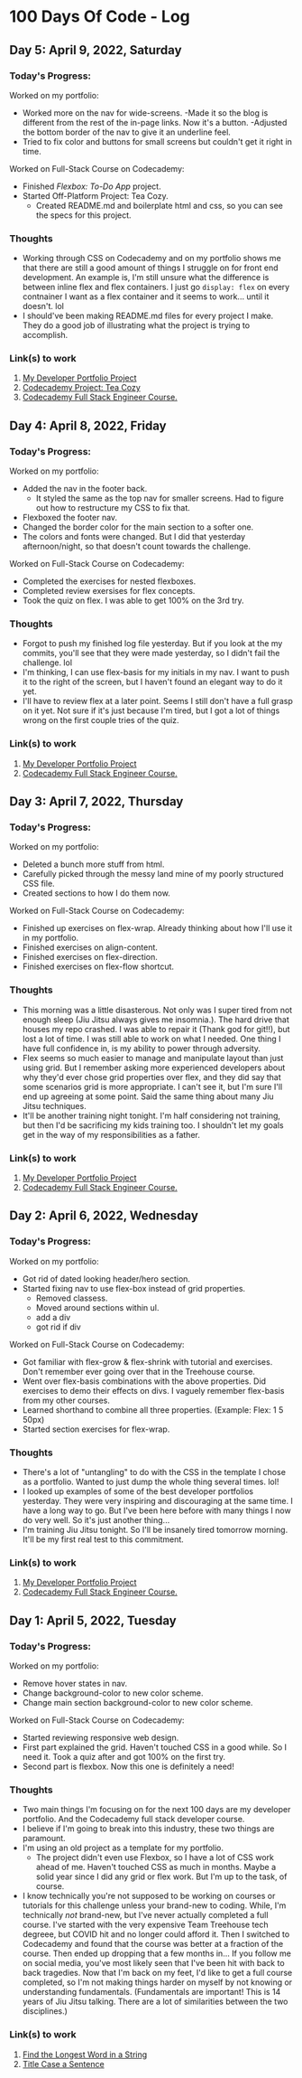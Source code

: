 # 100 Days Of Code - Log

## Day 5: April 9, 2022, Saturday

### Today's Progress:

Worked on my portfolio:

- Worked more on the nav for wide-screens.
  -Made it so the blog is different from the rest of the in-page links. Now it's a button.
  -Adjusted the bottom border of the nav to give it an underline feel.
- Tried to fix color and buttons for small screens but couldn't get it right in time.

Worked on Full-Stack Course on Codecademy:

- Finished _Flexbox: To-Do App_ project.
- Started Off-Platform Project: Tea Cozy.
  - Created README.md and boilerplate html and css, so you can see the specs for this project.

### Thoughts

- Working through CSS on Codecademy and on my portfolio shows me that there are still a good amount of things I struggle on for front end development. An example is, I'm still unsure what the difference is between inline flex and flex containers. I just go `display: flex` on every contnainer I want as a flex container and it seems to work... until it doesn't. lol
- I should've been making README.md files for every project I make. They do a good job of illustrating what the project is trying to accomplish.

### Link(s) to work

1. [My Developer Portfolio Project](https://github.com/jeffbalagosa/portfolio)
2. [Codecademy Project: Tea Cozy](https://github.com/jeffbalagosa/Codecademy-Tea-Cozy-Project)
3. [Codecademy Full Stack Engineer Course.](https://www.codecademy.com/learn/paths/full-stack-engineer-career-path)

## Day 4: April 8, 2022, Friday

### Today's Progress:

Worked on my portfolio:

- Added the nav in the footer back.
  - It styled the same as the top nav for smaller screens. Had to figure out how to restructure my CSS to fix that.
- Flexboxed the footer nav.
- Changed the border color for the main section to a softer one.
- The colors and fonts were changed. But I did that yesterday afternoon/night, so that doesn't count towards the challenge.

Worked on Full-Stack Course on Codecademy:

- Completed the exercises for nested flexboxes.
- Completed review exersises for flex concepts.
- Took the quiz on flex. I was able to get 100% on the 3rd try.

### Thoughts

- Forgot to push my finished log file yesterday. But if you look at the my commits, you'll see that they were made yesterday, so I didn't fail the challenge. lol
- I'm thinking, I can use flex-basis for my initials in my nav. I want to push it to the right of the screen, but I haven't found an elegant way to do it yet.
- I'll have to review flex at a later point. Seems I still don't have a full grasp on it yet. Not sure if it's just because I'm tired, but I got a lot of things wrong on the first couple tries of the quiz.

### Link(s) to work

1. [My Developer Portfolio Project](https://github.com/jeffbalagosa/portfolio)
2. [Codecademy Full Stack Engineer Course.](https://www.codecademy.com/learn/paths/full-stack-engineer-career-path)

## Day 3: April 7, 2022, Thursday

### Today's Progress:

Worked on my portfolio:

- Deleted a bunch more stuff from html.
- Carefully picked through the messy land mine of my poorly structured CSS file.
- Created sections to how I do them now.

Worked on Full-Stack Course on Codecademy:

- Finished up exercises on flex-wrap. Already thinking about how I'll use it in my portfolio.
- Finished exercises on align-content.
- Finished exercises on flex-direction.
- Finished exercises on flex-flow shortcut.

### Thoughts

- This morning was a little disasterous. Not only was I super tired from not enough sleep (Jiu Jitsu always gives me insomnia.). The hard drive that houses my repo crashed. I was able to repair it (Thank god for git!!), but lost a lot of time. I was still able to work on what I needed. One thing I have full confidence in, is my ability to power through adversity.
- Flex seems so much easier to manage and manipulate layout than just using grid. But I remember asking more experienced developers about why they'd ever chose grid properties over flex, and they did say that some scenarios grid is more appropriate. I can't see it, but I'm sure I'll end up agreeing at some point. Said the same thing about many Jiu Jitsu techniques.
- It'll be another training night tonight. I'm half considering not training, but then I'd be sacrificing my kids training too. I shouldn't let my goals get in the way of my responsibilities as a father.

### Link(s) to work

1. [My Developer Portfolio Project](https://github.com/jeffbalagosa/portfolio)
2. [Codecademy Full Stack Engineer Course.](https://www.codecademy.com/learn/paths/full-stack-engineer-career-path)

## Day 2: April 6, 2022, Wednesday

### Today's Progress:

Worked on my portfolio:

- Got rid of dated looking header/hero section.
- Started fixing nav to use flex-box instead of grid properties.
  - Removed classess.
  - Moved around sections within ul.
  - add a div
  - got rid if div

Worked on Full-Stack Course on Codecademy:

- Got familiar with flex-grow & flex-shrink with tutorial and exercises. Don't remember ever going over that in the Treehouse course.
- Went over flex-basis combinations with the above properties. Did exercises to demo their effects on divs. I vaguely remember flex-basis from my other courses.
- Learned shorthand to combine all three properties. (Example: Flex: 1 5 50px)
- Started section exercises for flex-wrap.

### Thoughts

- There's a lot of "untangling" to do with the CSS in the template I chose as a portfolio. Wanted to just dump the whole thing several times. lol!
- I looked up examples of some of the best developer portfolios yesterday. They were very inspiring and discouraging at the same time. I have a long way to go. But I've been here before with many things I now do very well. So it's just another thing...
- I'm training Jiu Jitsu tonight. So I'll be insanely tired tomorrow morning. It'll be my first real test to this commitment.

### Link(s) to work

1. [My Developer Portfolio Project](https://github.com/jeffbalagosa/portfolio)
2. [Codecademy Full Stack Engineer Course.](https://www.codecademy.com/learn/paths/full-stack-engineer-career-path)

## Day 1: April 5, 2022, Tuesday

### Today's Progress:

Worked on my portfolio:

- Remove hover states in nav.
- Change background-color to new color scheme.
- Change main section background-color to new color scheme.

Worked on Full-Stack Course on Codecademy:

- Started reviewing responsive web design.
- First part explained the grid. Haven't touched CSS in a good while. So I need it. Took a quiz after and got 100% on the first try.
- Second part is flexbox. Now this one is definitely a need!

### Thoughts

- Two main things I'm focusing on for the next 100 days are my developer portfolio. And the Codecademy full stack developer course.
- I believe if I'm going to break into this industry, these two things are paramount.
- I'm using an old project as a template for my portfolio.
  - The project didn't even use Flexbox, so I have a lot of CSS work ahead of me. Haven't touched CSS as much in months. Maybe a solid year since I did any grid or flex work. But I'm up to the task, of course.
- I know technically you're not supposed to be working on courses or tutorials for this challenge unless your brand-new to coding. While, I'm technically _not_ brand-new, but I've never actually completed a full course. I've started with the very expensive Team Treehouse tech degreee, but COVID hit and no longer could afford it. Then I switched to Codecademy and found that the course was better at a fraction of the course. Then ended up dropping that a few months in... If you follow me on social media, you've most likely seen that I've been hit with back to back tragedies. Now that I'm back on my feet, I'd like to get a full course completed, so I'm not making things harder on myself by not knowing or understanding fundamentals. (Fundamentals are important! This is 14 years of Jiu Jitsu talking. There are a lot of similarities between the two disciplines.)

### Link(s) to work

1. [Find the Longest Word in a String](https://www.freecodecamp.com/challenges/find-the-longest-word-in-a-string)
2. [Title Case a Sentence](https://www.freecodecamp.com/challenges/title-case-a-sentence)
